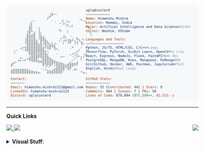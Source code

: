 <a href="https://github.com/ugly-custard/ugly-custard">
  <picture>
    <source media="(prefers-color-scheme: dark)" srcset="https://raw.githubusercontent.com/ugly-custard/ugly-custard/main/dark_mode.svg">
    <img alt="ugly-custard's GitHub Profile README" src="https://raw.githubusercontent.com/ugly-custard/ugly-custard/main/light_mode.svg">
  </picture>
</a>

---

<b>Quick Links</b>

<div style="display: flex; justify-content: space-between;">
  <div>
  <a href="mailto:himanshu.mishra1123@gmail.com" target="_blank">
    <img src="https://img.shields.io/badge/Gmail-D14836?style=for-the-badge&logo=gmail&logoColor=white" />
  </a> 
  <a href="https://www.linkedin.com/in/himanshu-mishra1123/" target="_blank">
    <img src="https://img.shields.io/badge/LinkedIn-0077B5?style=for-the-badge&logo=linkedin&logoColor=white" />
  </a>
  </div>
  <div>
    <a href="https://visitcount.itsvg.in" target="_blank">
      <img src="https://visitcount.itsvg.in/api?id=ugly-custard&icon=0&color=1" />
    </a>
  </div>
</div>

<br>
<details>
  <summary><b>Visual Stuff</b>: </summary>
  <br>
  <p align=center>
    <div style="display: flex; justify-content: space-around;">
      <a href="https://github.com/denvercoder1/github-readme-streak-stats" title="Go to Source">
        <img align="left" width=390 src="https://github-readme-streak-stats.herokuapp.com/?user=ugly-custard&theme=tokyonight&hide_border=true" alt="ugly-custard" />
      </a>
      <a href="https://github.com/anuraghazra/github-readme-stats" title="Go to Source">
        <img align="right" width=390 src="https://github-readme-stats.vercel.app/api?username=ugly-custard&theme=tokyonight&hide_border=true&include_all_commits=true&count_private=false" />
      </a>
    </div>
    <br><br>
    <div style="display: flex; justify-content: space-around;">
      <a href="https://github.com/anuraghazra/github-readme-stats">
        <img height=200 src="https://github-readme-stats.vercel.app/api/top-langs/?username=ugly-custard&theme=tokyonight&hide_border=true&include_all_commits=true&count_private=false&layout=compact" />
      </a>
      <a href="https://github.com/ryo-ma/github-profile-trophy">
        <img height=200 src="https://github-profile-trophy.vercel.app/?username=ugly-custard&theme=tokyonight&row=2&column=3" />
      </a>
    </div>
    <br><br>
    <div align="center">
      <a href="https://www.last.fm/user/uglycustard">
        <img src="https://lastfm-recently-played.vercel.app/api?user=uglycustard&show_user=header&header_style=compact_stats&bg_color=1A1B27" />
      </a>
    </div>
  </p>
</details>
